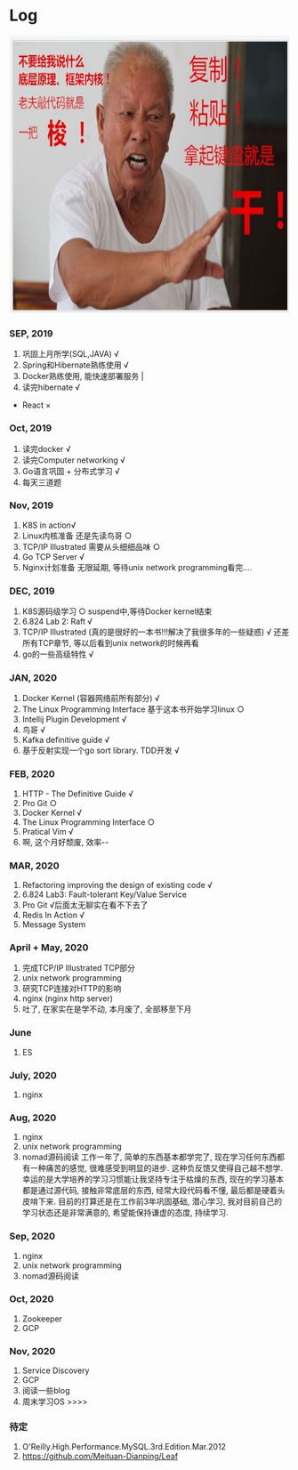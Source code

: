 # Log

<div align=center>
<img src="https://github.com/zzzyyyxxxmmm/basics/blob/master/image/1.png" width="700" height="500">
</div>

### SEP, 2019
1. 巩固上月所学(SQL,JAVA) √
2. Spring和Hibernate熟练使用 √
3. Docker熟练使用, 能快速部署服务 |
4. 读完hibernate √
* React ×

### Oct, 2019
1. 读完docker √
2. 读完Computer networking √
3. Go语言巩固 + 分布式学习 √
4. 每天三道题

### Nov, 2019
1. K8S in action√
2. Linux内核准备 还是先读鸟哥 ○
3. TCP/IP Illustrated 需要从头细细品味 ○
4. Go TCP Server √
5. Nginx计划准备 无限延期, 等待unix network programming看完....

### DEC, 2019
1. K8S源码级学习 ○ suspend中,等待Docker kernel结束
2. 6.824 Lab 2: Raft √
3. TCP/IP Illustrated (真的是很好的一本书!!!解决了我很多年的一些疑惑) √ 还差所有TCP章节, 等以后看到unix network的时候再看
4. go的一些高级特性 √ 

### JAN, 2020
1. Docker Kernel (容器网络前所有部分) √
2. The Linux Programming Interface 基于这本书开始学习linux ○
3. Intellij Plugin Development √
4. 鸟哥 √
5. Kafka definitive guide √
6. 基于反射实现一个go sort library. TDD开发 √

### FEB, 2020
1. HTTP - The Definitive Guide √
2. Pro Git ○
3. Docker Kernel √
4. The Linux Programming Interface ○ 
5. Pratical Vim √
6. 啊, 这个月好颓废, 效率--

### MAR, 2020
1. Refactoring improving the design of existing code √
2. 6.824 Lab3: Fault-tolerant Key/Value Service
3. Pro Git √后面太无聊实在看不下去了
4. Redis In Action √ 
5. Message System

### April + May, 2020
1. 完成TCP/IP Illustrated TCP部分
2. unix network programming
3. 研究TCP连接对HTTP的影响
4. nginx (nginx http server)
5. 吐了, 在家实在是学不动, 本月废了, 全部移至下月

### June
1. ES

### July, 2020
1. nginx

### Aug, 2020
1. nginx
2. unix network programming 
3. nomad源码阅读
工作一年了, 简单的东西基本都学完了, 现在学习任何东西都有一种痛苦的感觉, 很难感受到明显的进步. 这种负反馈又使得自己越不想学. 幸运的是大学培养的学习习惯能让我坚持专注于枯燥的东西, 现在的学习基本都是通过源代码, 接触非常底层的东西, 经常大段代码看不懂, 最后都是硬着头皮啃下来. 目前的打算还是在工作前3年巩固基础, 潜心学习, 我对目前自己的学习状态还是非常满意的, 希望能保持谦虚的态度, 持续学习.

### Sep, 2020
1. nginx
2. unix network programming 
3. nomad源码阅读

### Oct, 2020
1. Zookeeper
2. GCP

### Nov, 2020
1. Service Discovery
2. GCP
3. 阅读一些blog
4. 周末学习OS >>>>



### 待定
1. O'Reilly.High.Performance.MySQL.3rd.Edition.Mar.2012
2. https://github.com/Meituan-Dianping/Leaf